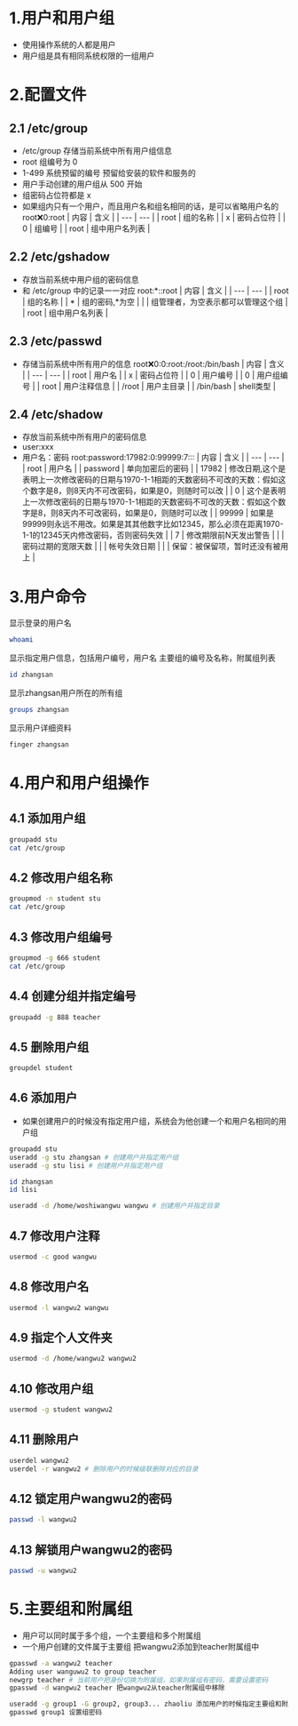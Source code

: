 # 1.用户和用户组
- 使用操作系统的人都是用户
- 用户组是具有相同系统权限的一组用户
# 2.配置文件
## 2.1 /etc/group
- /etc/group 存储当前系统中所有用户组信息
- root 组编号为 0
- 1-499 系统预留的编号 预留给安装的软件和服务的
- 用户手动创建的用户组从 500 开始
- 组密码占位符都是 x
- 如果组内只有一个用户，而且用户名和组名相同的话，是可以省略用户名的
root:x:0:root
| 内容 | 含义 |
| --- | --- |
| root | 组的名称 |
| x | 密码占位符 |
| 0 | 组编号 |
| root | 组中用户名列表 |
## 2.2 /etc/gshadow
- 存放当前系统中用户组的密码信息
- 和 /etc/group 中的记录一一对应
root:*::root
| 内容 | 含义 |
| --- | --- |
| root | 组的名称 |
| * | 组的密码,*为空 |
| | 组管理者，为空表示都可以管理这个组 |
| root | 组中用户名列表 |
## 2.3 /etc/passwd
- 存储当前系统中所有用户的信息
root:x:0:0:root:/root:/bin/bash
| 内容 | 含义 |
| --- | --- |
| root | 用户名 |
| x | 密码占位符 |
| 0 | 用户编号 |
| 0 | 用户组编号 |
| root | 用户注释信息 |
| /root | 用户主目录 |
| /bin/bash | shell类型 |
## 2.4 /etc/shadow
- 存放当前系统中所有用户的密码信息
- user:xxx
- 用户名：密码
root:password:17982:0:99999:7:::
| 内容 | 含义 |
| --- | --- |
| root | 用户名 |
| password | 单向加密后的密码 |
| 17982 |   修改日期,这个是表明上一次修改密码的日期与1970-1-1相距的天数密码不可改的天数：假如这个数字是8，则8天内不可改密码，如果是0，则随时可以改 |
| 0 | 这个是表明上一次修改密码的日期与1970-1-1相距的天数密码不可改的天数：假如这个数字是8，则8天内不可改密码，如果是0，则随时可以改 |
| 99999 | 	如果是99999则永远不用改。如果是其其他数字比如12345，那么必须在距离1970-1-1的12345天内修改密码，否则密码失效 |
| 7 | 修改期限前N天发出警告 |
|  | 密码过期的宽限天数 |
|  | 帐号失效日期 |
|  | 保留：被保留项，暂时还没有被用上 |
# 3.用户命令
显示登录的用户名
```bash
whoami
```
显示指定用户信息，包括用户编号，用户名 主要组的编号及名称，附属组列表
```bash
id zhangsan
```
显示zhangsan用户所在的所有组
```bash
groups zhangsan
```
显示用户详细资料
```bash
finger zhangsan
```
# 4.用户和用户组操作
## 4.1 添加用户组
```bash
groupadd stu
cat /etc/group
```
## 4.2 修改用户组名称
```bash
groupmod -n student stu
cat /etc/group
```
## 4.3 修改用户组编号
```bash
groupmod -g 666 student
cat /etc/group
```
## 4.4 创建分组并指定编号
```bash
groupadd -g 888 teacher
```
## 4.5 删除用户组
```bash
groupdel student
```
## 4.6 添加用户
- 如果创建用户的时候没有指定用户组，系统会为他创建一个和用户名相同的用户组
```bash
groupadd stu
useradd -g stu zhangsan # 创建用户并指定用户组
useradd -g stu lisi # 创建用户并指定用户组

id zhangsan
id lisi

useradd -d /home/woshiwangwu wangwu # 创建用户并指定目录
```
## 4.7 修改用户注释
```bash
usermod -c good wangwu
```
## 4.8 修改用户名
```bash
usermod -l wangwu2 wangwu
```
## 4.9 指定个人文件夹
```bash
usermod -d /home/wangwu2 wangwu2
```
## 4.10 修改用户组
```bash
usermod -g student wangwu2
```
## 4.11 删除用户
```bash
userdel wangwu2
userdel -r wangwu2 # 删除用户的时候级联删除对应的目录
```
## 4.12 锁定用户wangwu2的密码
```bash
passwd -l wangwu2
```
## 4.13 解锁用户wangwu2的密码
```bash
passwd -u wangwu2
```
# 5.主要组和附属组
- 用户可以同时属于多个组，一个主要组和多个附属组
- 一个用户创建的文件属于主要组
把wangwu2添加到teacher附属组中
```bash
gpasswd -a wangwu2 teacher
Adding user wanguwu2 to group teacher
newgrp teacher # 当前用户把身份切换为附属组，如果附属组有密码，需要设置密码
gpasswd -d wangwu2 teacher 把wangwu2从teacher附属组中移除

useradd -g group1 -G group2, group3... zhaoliu 添加用户的时候指定主要组和附属组
gpasswd group1 设置组密码
```